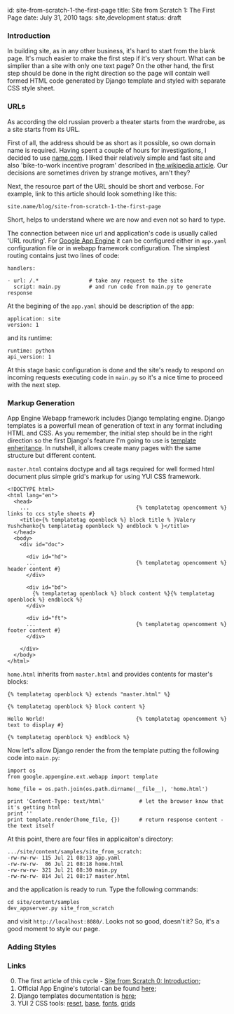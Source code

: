 id:     site-from-scratch-1-the-first-page
title:  Site from Scratch 1: The First Page
date:   July 31, 2010
tags:   site,development
status: draft


### Introduction

In building site, as in any other business, it's hard to start from the blank page.
It's much easier to make the first step if it's very shourt.
What can be simplier than a site with only one text page?
On the other hand, the first step should be done in the right direction
so the page will contain well formed HTML code generated by Django template
and styled with separate CSS style sheet.

### URLs

As according the old russian proverb a theater starts from the wardrobe, as a site starts from its URL.

First of all, the address should be as short as it possible, so own domain name is required.
Having spent a couple of hours for investigations, I decided to use [name.com][name.com].
I liked their relatively simple and fast site and also 'bike-to-work incentive program'
described in [the wikipedia article][name-com-wiki].
Our decisions are sometimes driven by strange motives, arn't they?

Next, the resource part of the URL should be short and verbose.
For example, link to this article should look something like this:

    site.name/blog/site-from-scratch-1-the-first-page

Short, helps to understand where we are now and even not so hard to type.

The connection between nice url and application's code is usually called 'URL routing'.
For [Google App Engine][app-engine] it can be configured either in `app.yaml` configuration file or
in webapp framework configuration.
The simplest routing contains just two lines of code:

    handlers:

    - url: /.*                # take any request to the site
      script: main.py         # and run code from main.py to generate response

At the begining of the `app.yaml` should be description of the app:

    application: site
    version: 1

and its runtime:

    runtime: python
    api_version: 1

At this stage basic configuration is done
and the site's ready to respond on incoming requests executing code in `main.py`
so it's a nice time to proceed with the next step.

### Markup Generation

App Engine Webapp framework includes Django templating engine.
Django templates is a powerfull mean of generation of text in any format including HTML and CSS.
As you remember, the initial step should be in the right direction so
the first Django's feature I'm going to use is [template enheritance][django-template-inheritance].
In nutshell, it allows create many pages with the same structure but different content.

`master.html` contains doctype and all tags required for well formed html document
plus simple grid's markup for using YUI CSS framework.

    <!DOCTYPE html>
    <html lang="en">
      <head>
        ...                                  {% templatetag opencomment %} links to ccs style sheets #}
        <title>{% templatetag openblock %} block title % }Valery Yushchenko{% templatetag openblock %} endblock % }</title>
      </head>
      <body>
        <div id="doc">
    
          <div id="hd">
          ...                                {% templatetag opencomment %} header content #}
          </div>
    
          <div id="bd">
            {% templatetag openblock %} block content %}{% templatetag openblock %} endblock %}
          </div>
    
          <div id="ft">
          ...                                {% templatetag opencomment %} footer content #}
          </div>
    
        </div>
      </body>
    </html>

`home.html` inherits from `master.html` and provides contents for master's blocks:

    {% templatetag openblock %} extends "master.html" %}
    
    {% templatetag openblock %} block content %}

    Hello World!                             {% templatetag opencomment %} text to display #}
    
    {% templatetag openblock %} endblock %}
    
Now let's allow Django render the from the template putting the following code into `main.py`:

    import os
    from google.appengine.ext.webapp import template
    
    home_file = os.path.join(os.path.dirname(__file__), 'home.html')
    
    print 'Content-Type: text/html'           # let the browser know that it's getting html
    print ''
    print template.render(home_file, {})      # return response content - the text itself


At this point, there are four files in applicaiton's directory:

    .../site/content/samples/site_from_scratch:
    -rw-rw-rw- 115 Jul 21 08:13 app.yaml
    -rw-rw-rw-  86 Jul 21 08:18 home.html
    -rw-rw-rw- 321 Jul 21 08:30 main.py
    -rw-rw-rw- 814 Jul 21 08:17 master.html

and the application is ready to run.
Type the following commands:

    cd site/content/samples
    dev_appserver.py site_from_scratch

and visit `http://localhost:8080/`.
Looks not so good, doesn't it? 
So, it's a good moment to style our page.

### Adding Styles



### Links

0. The first article of this cycle - [Site from Scratch 0: Introduction][s0];
1. Official App Engine's tutorial can be found [here][app-engine-tutorial];
2. Django templates documentation is [here][django-doc];
3. YUI 2 CSS tools: [reset][yui-reset], [base][yui-base], [fonts][yui-fonts], [grids][yui-grids]



[name.com]: http://www.name.com "Name.com web site"
[name-com-wiki]:http://en.wikipedia.org/wiki/Name.com "Wiki article about name.com"
[app-engine]: http://appengine.google.com/ "Google App Engine"
[django-template-inheritance]:http://www.djangoproject.com/documentation/0.96/templates/#template-inheritance "Django documentation: template inheritance"

[s0]: /blog/site-from-scratch-0-introduction "The first article about bilding own site"
[app-engine-tutorial]: http://code.google.com/appengine/docs/python/gettingstarted/ "Python App Engine tutorial"
[django-doc]: http://www.djangoproject.com/documentation/0.96/templates/ "Django templates, version 0.96"
[yui-reset]: http://developer.yahoo.com/yui/reset/ "YUI 2 Reset"
[yui-base]: http://developer.yahoo.com/yui/base/ "YUI 2 Base"
[yui-fonts]: http://developer.yahoo.com/yui/fonts/ "YUI 2 Fonts"
[yui-grids]: http://developer.yahoo.com/yui/grids/ "YUI 2 Grids"


